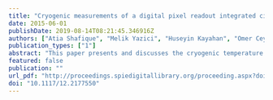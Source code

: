 ```yaml
---
title: "Cryogenic measurements of a digital pixel readout integrated circuit for LWIR"
date: 2015-06-01
publishDate: 2019-08-14T08:21:45.346916Z
authors: ["Atia Shafique", "Melik Yazici", "Huseyin Kayahan", "Omer Ceylan", "Yasar Gurbuz"]
publication_types: ["1"]
abstract: "This paper presents and discusses the cryogenic temperature (77K) measurement results of a digital readout integrated circuit (DROIC) for a 32x32 long wavelength infrared pixel sensor array designed in 90nm CMOS process. The chip achieves a signal-to-noise ratio (SNR) of 58dB with a charge handling capacity of 2.03Ge- at cryogenic temperature with 1.3mW of power dissipation. The performance of the readout is discussed in terms of power dissipation, charge handling capacity and SNR considering the fact that the process library models are not optimized for cryogenic temperature operation of the Metal-Oxide-Semiconductor (MOS) devices. These results provide an insight to foresee the design confrontations due to non-optimized device models for cryogenic temperatures particularly for short channel devices"
featured: false
publication: ""
url_pdf: "http://proceedings.spiedigitallibrary.org/proceeding.aspx?doi=10.1117/12.2177550"
doi: "10.1117/12.2177550"
---
```


